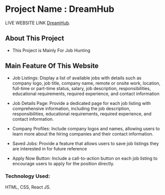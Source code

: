 # Project Name : DreamHub

LIVE WEBSITE LINK [DreamHub](https://playful-eclair-541bd2.netlify.app/).

## About This Project

- This Project is Mainly For Job Hunting

## Main Feature Of This Website

- Job Listings: Display a list of available jobs with details such as company logo, job title, company name, remote or onsite work, location, full-time or part-time status, salary, job description, responsibilities, educational requirements, required experience, and contact information

- Job Details Page: Provide a dedicated page for each job listing with comprehensive information, including the job description, responsibilities, educational requirements, required experience, and contact information.
- Company Profiles: Include company logos and names, allowing users to learn more about the hiring companies and their contact information.
- Saved Jobs: Provide a feature that allows users to save job listings they are interested in for future reference
- Apply Now Button: Include a call-to-action button on each job listing to encourage users to apply for the position directly.

### Technology Used:

HTML, CSS, React JS.
